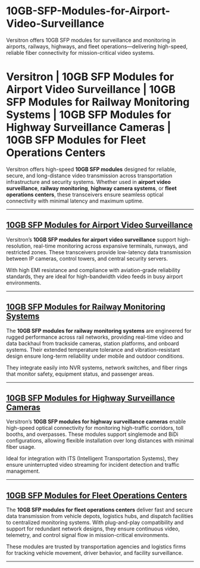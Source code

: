 # 10GB-SFP-Modules-for-Airport-Video-Surveillance
Versitron offers 10GB SFP modules for surveillance and monitoring in airports, railways, highways, and fleet operations—delivering high-speed, reliable fiber connectivity for mission-critical video systems.
# Versitron | 10GB SFP Modules for Airport Video Surveillance | 10GB SFP Modules for Railway Monitoring Systems | 10GB SFP Modules for Highway Surveillance Cameras | 10GB SFP Modules for Fleet Operations Centers

Versitron offers high-speed **10GB SFP modules** designed for reliable, secure, and long-distance video transmission across transportation infrastructure and security systems. Whether used in **airport video surveillance**, **railway monitoring**, **highway camera systems**, or **fleet operations centers**, these transceivers ensure seamless optical connectivity with minimal latency and maximum uptime.

---

## [10GB SFP Modules for Airport Video Surveillance](https://www.versitron.com/products/10gb10sm-sfp-module-10gbasefx-1310nm-lc-sm-10km)  
Versitron’s **10GB SFP modules for airport video surveillance** support high-resolution, real-time monitoring across expansive terminals, runways, and restricted zones. These transceivers provide low-latency data transmission between IP cameras, control towers, and central security servers.

With high EMI resistance and compliance with aviation-grade reliability standards, they are ideal for high-bandwidth video feeds in busy airport environments.

---

## [10GB SFP Modules for Railway Monitoring Systems](https://www.versitron.com/products/10gbmm-sfp-module-10gbasefx-850nm-lc-mmf)  
The **10GB SFP modules for railway monitoring systems** are engineered for rugged performance across rail networks, providing real-time video and data backhaul from trackside cameras, station platforms, and onboard systems. Their extended temperature tolerance and vibration-resistant design ensure long-term reliability under mobile and outdoor conditions.

They integrate easily into NVR systems, network switches, and fiber rings that monitor safety, equipment status, and passenger areas.

---

## [10GB SFP Modules for Highway Surveillance Cameras](https://www.versitron.com/products/10gb40sm-sfp-module-10gbasefx-1550nm-lc-sm-40km)  
Versitron’s **10GB SFP modules for highway surveillance cameras** enable high-speed optical connectivity for monitoring high-traffic corridors, toll booths, and overpasses. These modules support singlemode and BiDi configurations, allowing flexible installation over long distances with minimal fiber usage.

Ideal for integration with ITS (Intelligent Transportation Systems), they ensure uninterrupted video streaming for incident detection and traffic management.

---

## [10GB SFP Modules for Fleet Operations Centers](https://www.versitron.com/products/10gb80sm-sfp-module-10gbasefx-1550nm-lc-sm-80km)  
The **10GB SFP modules for fleet operations centers** deliver fast and secure data transmission from vehicle depots, logistics hubs, and dispatch facilities to centralized monitoring systems. With plug-and-play compatibility and support for redundant network designs, they ensure continuous video, telemetry, and control signal flow in mission-critical environments.

These modules are trusted by transportation agencies and logistics firms for tracking vehicle movement, driver behavior, and facility surveillance.

---
